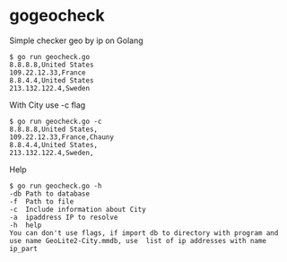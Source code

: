# gogeocheck
Simple checker geo by ip on Golang

``` 
$ go run geocheck.go 
8.8.8.8,United States
109.22.12.33,France
8.8.4.4,United States
213.132.122.4,Sweden
```

With City use -c flag
```
$ go run geocheck.go -c
8.8.8.8,United States,
109.22.12.33,France,Chauny
8.8.4.4,United States,
213.132.122.4,Sweden,
```

Help
```
$ go run geocheck.go -h
-db	Path to database
-f	Path to file
-c	Include information about City
-a	ipaddress IP to resolve
-h	help
You can don't use flags, if import db to directory with program and use name GeoLite2-City.mmdb, use  list of ip addresses with name ip_part

```
